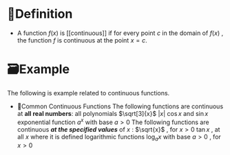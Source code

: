 # 📝Definition
- A function $f(x)$ is [[continuous]] if for every point $c$ in the domain of $f(x)$ , the function $f$ is continuous at the point $x=c$.

# 🗃Example
The following is example related to continuous functions.
- 📌Common Continuous Functions
  	The following functions are continuous at **all real numbers**:
  		all polynomials
  		$\sqrt[3]{x}$
  		$|x|$
  		$\cos x$ and $\sin x$
  		exponential function $a^x$ with base $a>0$
  	The following functions are continuous *__at the specified values__* of $x$ :
  		$\sqrt{x}$ , for $x>0$
  		$\tan x$ , at all $x$ where it is defined
  		logarithmic functions $\log_{a}x$ with base $a>0$ , for $x>0$
